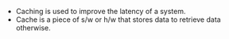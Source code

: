 - Caching is used to improve the latency of a system.
- Cache is a piece of s/w or h/w that stores data to retrieve data otherwise.